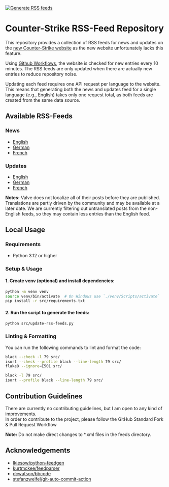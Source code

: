 [![Generate RSS feeds](https://github.com/IceQ1337/CS2-RSS-Feed/actions/workflows/update-rss-feeds.yaml/badge.svg)](https://github.com/IceQ1337/CS2-RSS-Feed/actions/workflows/update-rss-feeds.yaml)

# Counter-Strike RSS-Feed Repository
This repository provides a collection of RSS feeds for news and updates on the [new Counter-Strike website](https://counter-strike.net) as the new website unfortunately lacks this feature.  

Using [Github Workflows](https://docs.github.com/en/actions/using-workflows), the website is checked for new entries every 10 minutes. The RSS feeds are only updated when there are actually new entries to reduce repository noise.  

Updating each feed requires one API request per language to the website. This means that generating both the news and updates feed for a single language (e.g., English) takes only one request total, as both feeds are created from the same data source.

## Available RSS-Feeds
### News
-  [English](https://raw.githubusercontent.com/IceQ1337/CS-RSS-Feed/master/feeds/news-feed-en.xml)
-  [German](https://raw.githubusercontent.com/IceQ1337/CS-RSS-Feed/master/feeds/news-feed-de.xml)
-  [French](https://raw.githubusercontent.com/IceQ1337/CS-RSS-Feed/master/feeds/news-feed-fr.xml)

### Updates
-  [English](https://raw.githubusercontent.com/IceQ1337/CS-RSS-Feed/master/feeds/updates-feed-en.xml)
-  [German](https://raw.githubusercontent.com/IceQ1337/CS-RSS-Feed/master/feeds/updates-feed-de.xml)
-  [French](https://raw.githubusercontent.com/IceQ1337/CS-RSS-Feed/master/feeds/updates-feed-fr.xml)

**Notes:**
Valve does not localize all of their posts before they are published. Translations are partly driven by the community and may be available at a later date. We are currently filtering out untranslated posts from the non-English feeds, so they may contain less entries than the English feed.

## Local Usage

### Requirements
- Python 3.12 or higher

### Setup & Usage

#### 1. Create venv (optional) and install dependencies:

```bash
python -m venv venv
source venv/bin/activate  # On Windows use `./venv/Scripts/activate`
pip install -r src/requirements.txt
```

#### 2. Run the script to generate the feeds:

```bash
python src/update-rss-feeds.py
```

### Linting & Formatting

You can run the following commands to lint and format the code:

```bash
black --check -l 79 src/
isort --check --profile black --line-length 79 src/
flake8 --ignore=E501 src/
```

```bash
black -l 79 src/
isort --profile black --line-length 79 src/
```

## Contribution Guidelines
There are currently no contributing guidelines, but I am open to any kind of improvements.  
In order to contribute to the project, please follow the GitHub Standard Fork & Pull Request Workflow  

**Note:** Do not make direct changes to *.xml files in the feeds directory.

## Acknowledgements
- [lkiesow/python-feedgen](https://github.com/lkiesow/python-feedgen)
- [kurtmckee/feedparser](https://github.com/kurtmckee/feedparser)
- [dcwatson/bbcode](https://github.com/dcwatson/bbcode)
- [stefanzweifel/git-auto-commit-action](https://github.com/stefanzweifel/git-auto-commit-action)
